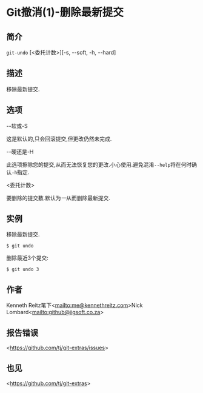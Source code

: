 
# Git撤消(1)-删除最新提交

## 简介

`git-undo` [\<委托计数>][-s, --soft, -h, --hard]

## 描述

移除最新提交.

## 选项

\--软或-S

这是默认的,只会回滚提交,但更改仍然未完成.

\--硬还是-H

此选项擦除您的提交,从而无法恢复您的更改.小心使用.避免混淆`--help`将在何时确认`-h`指定.

  \<委托计数>

要删除的提交数.默认为*一*从而删除最新提交.

## 实例

移除最新提交.

```
$ git undo
```

删除最近3个提交:

```
$ git undo 3
```

## 作者

Kenneth Reitz笔下\<<mailto:me@kennethreitz.com>>Nick Lombard\<<mailto:github@jigsoft.co.za>>

## 报告错误

\<<https://github.com/tj/git-extras/issues>>

## 也见

\<<https://github.com/tj/git-extras>>
